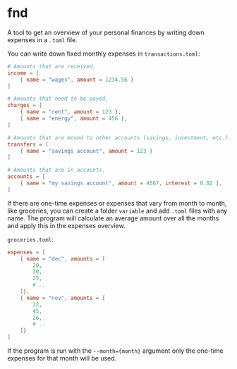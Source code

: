# fnd

A tool to get an overview of your personal finances by writing down expenses in a `.toml` file.

You can write down fixed monthly expenses in `transactions.toml`:

```toml
# Amounts that are received.
income = [
    { name = "wages", amount = 1234.56 }
]

# Amounts that need to be payed.
charges = [
    { name = "rent", amount = 123 },
    { name = "energy", amount = 456 },
]

# Amounts that are moved to other accounts (savings, investment, etc.).
transfers = [
    { name = "savings account", amount = 123 }
]

# Amounts that are in accounts.
accounts = [
    { name = "my savings account", amount = 4567, interest = 0.02 },
]
```

If there are one-time expenses or expenses that vary from month to month, like groceries, you can create a folder `variable` and add `.toml` files with any name. The program will calculate an average amount over all the months and apply this in the expenses overview.

`groceries.toml`:

```toml
expenses = [
    { name = "dec", amounts = [
        20,
        30,
        25,
        # ..
    ]},
    { name = "nov", amounts = [
        22,
        45,
        26,
        # ..
    ]}
]
```

If the program is run with the `--month={month}` argument only the one-time expenses for that month will be used.
